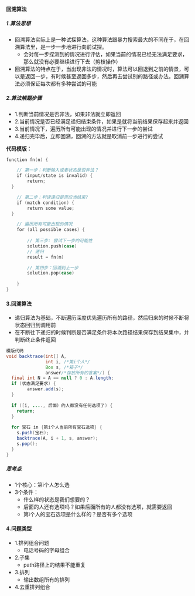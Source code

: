#### 回溯算法

##### 1.算法思想

- 回溯算法实际上是一种试探算法，这种算法跟暴力搜索最大的不同在于，在回溯算法里，是一步一步地进行向前试探。
  - 会对每一步探测到的情况进行评估，如果当前的情况已经无法满足要求，那么就没有必要继续进行下去（剪枝操作）
- 回溯算法的特点在于，当出现非法的情况时，算法可以回退到之前的情景，可以是返回一步，有时候甚至返回多步，然后再去尝试别的路径或办法。回溯算法必须保证每次都有多种尝试的可能

##### 2.算法解题步骤

- 1.判断当前情况是否非法，如果非法就立即返回
- 2.当前情况是否已经满足递归结束条件，如果是就将当前结果保存起来并返回
- 3.当前情况下，遍历所有可能出现的情况并进行下一步的尝试
- 4.递归完毕后，立即回溯，回溯的方法就是取消前一步进行的尝试

**代码模版：**

~~~c
function fn(n) {

    // 第一步：判断输入或者状态是否非法？
    if (input/state is invalid) {
        return;
  }

    // 第二步：判读递归是否应当结束?
    if (match condition) {
        return some value;
  }

    // 遍历所有可能出现的情况
    for (all possible cases) {
  
        // 第三步: 尝试下一步的可能性
        solution.push(case)
        // 递归
        result = fn(m)

        // 第四步：回溯到上一步
        solution.pop(case)
    
    }
}
~~~

#### 3.回溯算法

- 递归算法为基础，不断遍历深度优先遍历所有的路径，然后归来的时候不断将状态回归到调用前
- 在不断往下递归的时候判断是否满足条件将本次路径结果保存到结果集中，并判断终止条件返回

~~~java
模版代码
void backtrace(int[] A,
               int i, /*第i个人*/
               Box s, /*箱子*/
               answer/*存放所有的答案*/) {
  final int N = A == null ? 0 : A.length;
  if (状态满足要求) {
    	answer.add(s);
  }
  
  if ([i, ...., 后面）的人都没有任何选项了) {
    return;
  }
       
  for 宝石 in {第i个人当前所有宝石选项} {
    s.push(宝石);
    backtrace(A, i + 1, s, answer);
    s.pop();
  }
}
~~~

##### 思考点

- 1个核心：第i个人怎么选
- 3个条件：
  - 什么样的状态是我们想要的？
  - 后面的人还有选项吗？如果后面所有的人都没有选项，就需要返回
  - 第i个人的宝石选项是什么样的？是否有多个选项

#### 4.问题类型

- 1.排列组合问题
  - 电话号码的字母组合
- 2.子集
  - path路径上的结果不能重复
- 3.排列
  - 输出数组所有的排列
- 4.去重排列组合

























